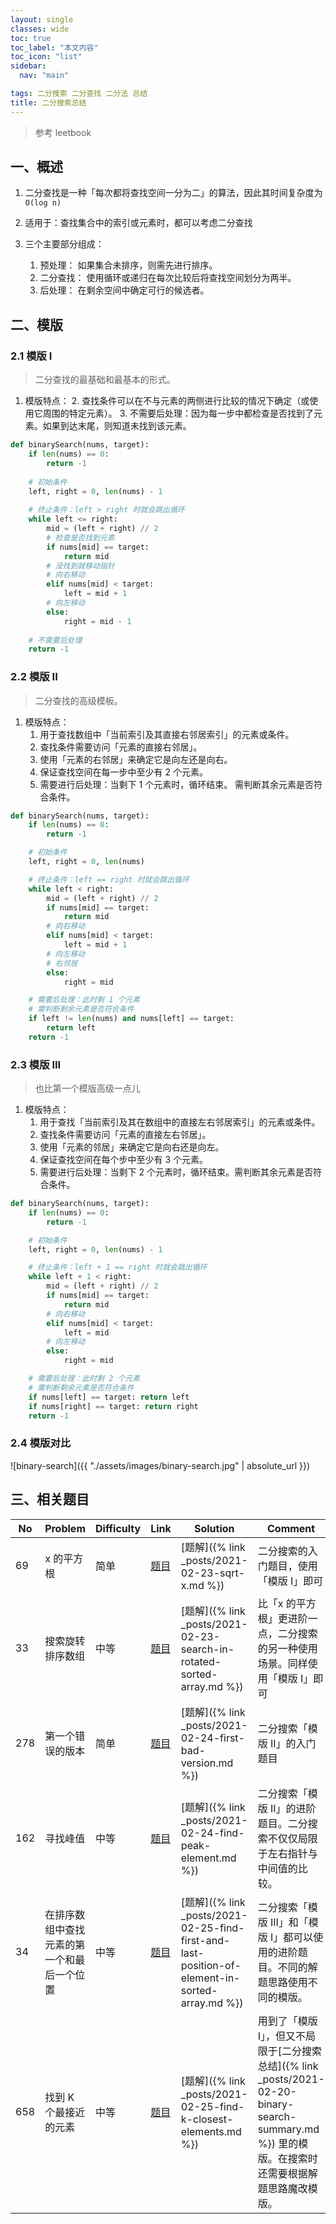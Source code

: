 ```yaml
---
layout: single
classes: wide
toc: true
toc_label: "本文内容"
toc_icon: "list"
sidebar:
  nav: "main"

tags: 二分搜索 二分查找 二分法 总结
title: 二分搜索总结
---
```


> 参考 leetbook

## 一、概述

1. 二分查找是一种「每次都将查找空间一分为二」的算法，因此其时间复杂度为 `O(log n)`

2. 适用于：查找集合中的索引或元素时，都可以考虑二分查找

3. 三个主要部分组成：
   
   1. 预处理： 如果集合未排序，则需先进行排序。
   2. 二分查找： 使用循环或递归在每次比较后将查找空间划分为两半。
   3. 后处理： 在剩余空间中确定可行的候选者。

## 二、模版

### 2.1 模版 I

> 二分查找的最基础和最基本的形式。

1. 模版特点：
   2. 查找条件可以在不与元素的两侧进行比较的情况下确定（或使用它周围的特定元素）。
   3. 不需要后处理：因为每一步中都检查是否找到了元素。如果到达末尾，则知道未找到该元素。

```python
def binarySearch(nums, target):
    if len(nums) == 0:
        return -1
    
    # 初始条件
    left, right = 0, len(nums) - 1
    
    # 终止条件：left > right 时就会跳出循环
    while left <= right:
        mid = (left + right) // 2
        # 检查是否找到元素
        if nums[mid] == target:
            return mid
        # 没找到就移动指针
        # 向右移动
        elif nums[mid] < target:
            left = mid + 1
        # 向左移动
        else:
            right = mid - 1
    
    # 不需要后处理
    return -1
```

### 2.2 模版 II

> 二分查找的高级模板。

1. 模版特点：
   1. 用于查找数组中「当前索引及其直接右邻居索引」的元素或条件。
   2. 查找条件需要访问「元素的直接右邻居」。
   3. 使用「元素的右邻居」来确定它是向左还是向右。
   4. 保证查找空间在每一步中至少有 2 个元素。
   5. 需要进行后处理：当剩下 1 个元素时，循环结束。 需判断其余元素是否符合条件。


```python
def binarySearch(nums, target):
    if len(nums) == 0:
        return -1

    # 初始条件
    left, right = 0, len(nums)

    # 终止条件：left == right 时就会跳出循环
    while left < right:
        mid = (left + right) // 2
        if nums[mid] == target:
            return mid
        # 向右移动
        elif nums[mid] < target:
            left = mid + 1
        # 向左移动
        # 右邻居
        else:
            right = mid

    # 需要后处理：此时剩 1 个元素
    # 需判断剩余元素是否符合条件
    if left != len(nums) and nums[left] == target:
        return left
    return -1
```

### 2.3 模版 III

> 也比第一个模版高级一点儿

1. 模版特点：
   1. 用于查找「当前索引及其在数组中的直接左右邻居索引」的元素或条件。
   2. 查找条件需要访问「元素的直接左右邻居」。
   3. 使用「元素的邻居」来确定它是向右还是向左。
   4. 保证查找空间在每个步中至少有 3 个元素。
   5. 需要进行后处理：当剩下 2 个元素时，循环结束。需判断其余元素是否符合条件。

```python
def binarySearch(nums, target):
    if len(nums) == 0:
        return -1

    # 初始条件
    left, right = 0, len(nums) - 1

    # 终止条件：left + 1 == right 时就会跳出循环
    while left + 1 < right:
        mid = (left + right) // 2
        if nums[mid] == target:
            return mid
        # 向右移动
        elif nums[mid] < target:
            left = mid
        # 向左移动
        else:
            right = mid

    # 需要后处理：此时剩 2 个元素
    # 需判断剩余元素是否符合条件
    if nums[left] == target: return left
    if nums[right] == target: return right
    return -1
```

### 2.4 模版对比

![binary-search]({{ "./assets/images/binary-search.jpg" | absolute_url }})
 
## 三、相关题目



   | No  | Problem                                    | Difficulty | Link                                                                                              | Solution                                                                                        | Comment                                                                      |
   | --- | ------------------------------------------ | ---------- | ------------------------------------------------------------------------------------------------- | ----------------------------------------------------------------------------------------------- | ---------------------------------------------------------------------------- |
   | 69  | x 的平方根                                 | 简单       | [题目](https://leetcode-cn.com/problems/sqrtx/)                                                   | [题解]({% link _posts/2021-02-23-sqrt-x.md %})                                                  | 二分搜索的入门题目，使用「模版 I」即可                                       |
   | 33  | 搜索旋转排序数组                           | 中等       | [题目](https://leetcode-cn.com/problems/search-in-rotated-sorted-array/)                          | [题解]({% link _posts/2021-02-23-search-in-rotated-sorted-array.md %})                          | 比「x 的平方根」更进阶一点，二分搜索的另一种使用场景。同样使用「模版 I」即可 |
   | 278 | 第一个错误的版本                           | 简单       | [题目](https://leetcode-cn.com/problems/first-bad-version/)                                       | [题解]({% link _posts/2021-02-24-first-bad-version.md %})                                       | 二分搜索「模版 II」的入门题目                                                |
   | 162 | 寻找峰值                                   | 中等       | [题目](https://leetcode-cn.com/problems/find-peak-element/)                                       | [题解]({% link _posts/2021-02-24-find-peak-element.md %})                                       | 二分搜索「模版 II」的进阶题目。二分搜索不仅仅局限于左右指针与中间值的比较。  |
   | 34  | 在排序数组中查找元素的第一个和最后一个位置 | 中等       | [题目](https://leetcode-cn.com/problems/find-first-and-last-position-of-element-in-sorted-array/) | [题解]({% link _posts/2021-02-25-find-first-and-last-position-of-element-in-sorted-array.md %}) | 二分搜索「模版 III」和「模版 I」都可以使用的进阶题目。不同的解题思路使用不同的模版。                                             |
   | 658  | 找到 K 个最接近的元素 | 中等       | [题目](https://leetcode-cn.com/problems/find-k-closest-elements/) | [题解]({% link _posts/2021-02-25-find-k-closest-elements.md %}) | 用到了「模版 I」，但又不局限于[二分搜索总结]({% link _posts/2021-02-20-binary-search-summary.md %}) 里的模版。在搜索时还需要根据解题思路魔改模版。                                             |